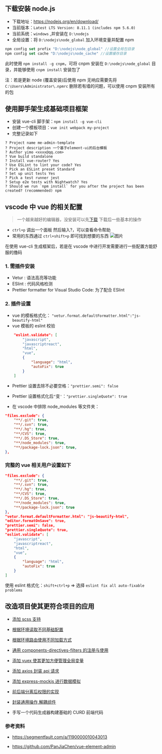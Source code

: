 ## 下载安装 node.js

- 下载地址：https://nodejs.org/en/download/
- 当前版本：`Latest LTS Version: 8.11.1 (includes npm 5.6.0)`
- 当前系统：`windows` ,并安装在 `D:\nodejs`
- 全局设置：将 `D:\nodejs\node_global` 加入环境变量并配置 npm

```js
npm config set prefix "D:\nodejs\node_global" //设置全局包目录
npm config set cache "D:\nodejs\node_cache" //设置缓存目录
```

此时使用 `npm install -g cnpm`，可将 cnpm 安装在 `D:\nodejs\node_global` 目录，并能够使用 `cnpm install` 安装包了

注：若是更新 node (覆盖安装)后使用 npm 无响应需要先将 `C:\Users\Administrator\.npmrc` 删除若有墙的问题，可以使用 cnpm 安装所有的包

## 使用脚手架生成基础项目框架

- 安装 vue-cli 脚手架：`npm install -g vue-cli`
- 创建一个模板项目：`vue init webpack my-project`
- 完整记录如下

```
? Project name me-admin-template
? Project description 一个基于element-ui的后台模板
? Author yimo <xxxx@qq.com>
? Vue build standalone
? Install vue-router? Yes
? Use ESLint to lint your code? Yes
? Pick an ESLint preset Standard
? Set up unit tests Yes
? Pick a test runner jest
? Setup e2e tests with Nightwatch? Yes
? Should we run `npm install` for you after the project has been created? (recommended) npm
```

## vscode 中 vue 的相关配置

> 一个越来越好的编辑器，没安装可以先[下载](https://code.visualstudio.com/)
> 下载后一些基本的操作

- `ctrl+p` 调出一个面板 然后输入?，可以查看命令帮助
- 常用的东西通过 `ctrl+shift+p` 即可找到想要的东西
  ![图片](https://dn-coding-net-production-pp.qbox.me/f2c36579-02c2-4b20-ad09-0aea0901ed4c.png)

在使用 vue-cli 生成框架后，若是在 vscode 中进行开发需要进行一些配置方能舒服的撸码

### 1. 需插件安装

- Vetur : 语法高亮等功能
- ESlint : 代码风格检测
- Prettier formatter for Visual Studio Code: 为了配合 ESlint

### 2. 插件设置

- vue 的模板格式化：
  `"vetur.format.defaultFormatter.html":"js-beautify-html"`
- vue 模板的 eslint 校验

```json
    "eslint.validate": [
        "javascript",
        "javascriptreact",
        "html",
        "vue",
        {
            "language": "html",
            "autoFix": true
        }
    ]
```

- Prettier 设置去除不必要空格：`"prettier.semi": false`
- Prettier 设置格式化后`"`变`'`：`"prettier.singleQuote": true`

- 在 vscode 中排除 node_modules 等文件夹：

```json
"files.exclude": {
    "**/.git": true,
    "**/.svn": true,
    "**/.hg": true,
    "**/CVS": true,
    "**/.DS_Store": true,
    "**/node_modules": true,
    "**/package-lock.json": true,
},
```

### 完整的 vue 相关用户设置如下

```json
"files.exclude": {
    "**/.git": true,
    "**/.svn": true,
    "**/.hg": true,
    "**/CVS": true,
    "**/.DS_Store": true,
    "**/node_modules": true,
    "**/package-lock.json": true
},
"vetur.format.defaultFormatter.html": "js-beautify-html",
"editor.formatOnSave": true,
"prettier.semi": false,
"prettier.singleQuote": true,
"eslint.validate": [
    "javascript",
    "javascriptreact",
    "html",
    "vue",
    {
        "language": "html",
        "autoFix": true
    }
]
```

使用 eslint 格式化：`shift+ctrl+p` => 选择 `eslint fix all auto-fixable problems`

## 改造项目使其更符合项目的应用

- [添加 scss 支持](01-vue项目中添加scss.md)
- [根据环境读取不同基础配置](02-vue项目中根据环境读取不同基础配置.md)
- [根据环境路由使用不同加载方式](03-vue项目中根据环境路由使用不同加载方式.md)
- [通用 components-directives-filters 的注册与使用](04-vue项目中通用组件-指令-过滤器的注册与使用.md)
- [添加 vuex 使其更加方便管理全局变量](05-vue项目中使用vuex进行状态管理.md)
- [添加 axios 封装 api 请求](06-添加axios封装api请求.md)
- [添加 express-mockjs 进行数据模拟](07-添加express-mockjs进行数据模拟.md)
- [前后端分离后权限的实现](08-前后端分离后权限的实现.md)
- [封装通用操作,解耦组件](09-封装通用操作以期解耦组件.md)

- 手写一个代码生成器构建基础的 CURD 前端代码

### 参考资料

- https://segmentfault.com/a/1190000010043013

- https://github.com/PanJiaChen/vue-element-admin
